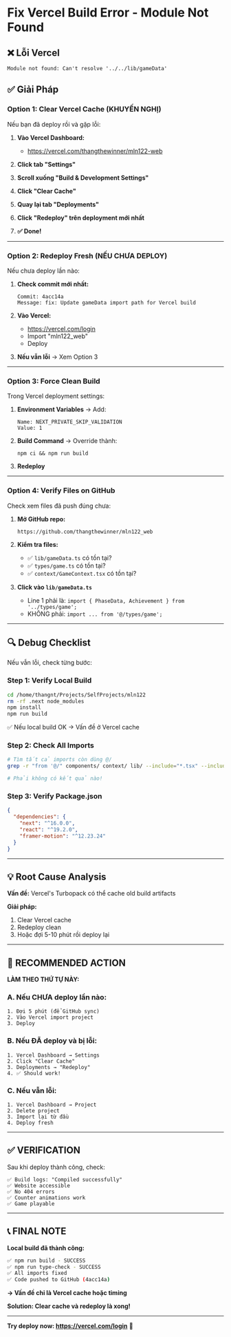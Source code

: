 # Fix Vercel Build Error - Module Not Found

## ❌ Lỗi Vercel
```
Module not found: Can't resolve '../../lib/gameData'
```

## ✅ Giải Pháp

### Option 1: Clear Vercel Cache (KHUYẾN NGHỊ)

Nếu bạn đã deploy rồi và gặp lỗi:

1. **Vào Vercel Dashboard:**
   - https://vercel.com/thangthewinner/mln122-web

2. **Click tab "Settings"**

3. **Scroll xuống "Build & Development Settings"**

4. **Click "Clear Cache"**

5. **Quay lại tab "Deployments"**

6. **Click "Redeploy" trên deployment mới nhất**

7. **✅ Done!**

---

### Option 2: Redeploy Fresh (NẾU CHƯA DEPLOY)

Nếu chưa deploy lần nào:

1. **Check commit mới nhất:**
   ```
   Commit: 4acc14a
   Message: fix: Update gameData import path for Vercel build
   ```

2. **Vào Vercel:**
   - https://vercel.com/login
   - Import "mln122_web"
   - Deploy

3. **Nếu vẫn lỗi** → Xem Option 3

---

### Option 3: Force Clean Build

Trong Vercel deployment settings:

1. **Environment Variables** → Add:
   ```
   Name: NEXT_PRIVATE_SKIP_VALIDATION
   Value: 1
   ```

2. **Build Command** → Override thành:
   ```
   npm ci && npm run build
   ```

3. **Redeploy**

---

### Option 4: Verify Files on GitHub

Check xem files đã push đúng chưa:

1. **Mở GitHub repo:**
   ```
   https://github.com/thangthewinner/mln122_web
   ```

2. **Kiểm tra files:**
   - ✅ `lib/gameData.ts` có tồn tại?
   - ✅ `types/game.ts` có tồn tại?
   - ✅ `context/GameContext.tsx` có tồn tại?

3. **Click vào `lib/gameData.ts`**
   - Line 1 phải là: `import { PhaseData, Achievement } from '../types/game';`
   - KHÔNG phải: `import ... from '@/types/game';`

---

## 🔍 Debug Checklist

Nếu vẫn lỗi, check từng bước:

### Step 1: Verify Local Build
```bash
cd /home/thangnt/Projects/SelfProjects/mln122
rm -rf .next node_modules
npm install
npm run build
```
✅ Nếu local build OK → Vấn đề ở Vercel cache

### Step 2: Check All Imports
```bash
# Tìm tất cả imports còn dùng @/
grep -r "from '@/" components/ context/ lib/ --include="*.tsx" --include="*.ts"

# Phải không có kết quả nào!
```

### Step 3: Verify Package.json
```json
{
  "dependencies": {
    "next": "^16.0.0",
    "react": "^19.2.0",
    "framer-motion": "^12.23.24"
  }
}
```

---

## 💡 Root Cause Analysis

**Vấn đề:** Vercel's Turbopack có thể cache old build artifacts

**Giải pháp:**
1. Clear Vercel cache
2. Redeploy clean
3. Hoặc đợi 5-10 phút rồi deploy lại

---

## 🚀 RECOMMENDED ACTION

**LÀM THEO THỨ TỰ NÀY:**

### A. Nếu CHƯA deploy lần nào:
```
1. Đợi 5 phút (để GitHub sync)
2. Vào Vercel import project
3. Deploy
```

### B. Nếu ĐÃ deploy và bị lỗi:
```
1. Vercel Dashboard → Settings
2. Click "Clear Cache"  
3. Deployments → "Redeploy"
4. ✅ Should work!
```

### C. Nếu vẫn lỗi:
```
1. Vercel Dashboard → Project
2. Delete project
3. Import lại từ đầu
4. Deploy fresh
```

---

## ✅ VERIFICATION

Sau khi deploy thành công, check:
```
✅ Build logs: "Compiled successfully"
✅ Website accessible
✅ No 404 errors
✅ Counter animations work
✅ Game playable
```

---

## 📞 FINAL NOTE

**Local build đã thành công:**
```bash
✅ npm run build - SUCCESS
✅ npm run type-check - SUCCESS
✅ All imports fixed
✅ Code pushed to GitHub (4acc14a)
```

**→ Vấn đề chỉ là Vercel cache hoặc timing**

**Solution: Clear cache và redeploy là xong!**

---

**Try deploy now: https://vercel.com/login** 🚀
